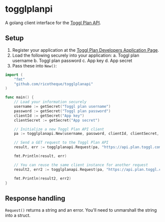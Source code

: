 # togglplanpi

A golang client interface for the [Toggl Plan API](https://developers.plan.toggl.com/api-v5.html).

## Setup
1. Register your application at the [Toggl Plan Developers Application Page](https://developers.plan.toggl.com/applications).
2. Load the following securely into your application:
  a. Toggl plan username
  b. Toggl plan password
  c. App key
  d. App secret
3. Pass these into `New()`:

```go
import (
    "fmt"
    "github.com/ricotheque/togglplanapi"
)

func main() {
    // Load your information securely
    username := getSecret("Toggl plan username")
    password := getSecret("Toggl plan password")
    clientId := getSecret("App key")
    clientSecret := getSecret("App secret")

    // Initialize a new Toggl Plan API client
    pa := togglplanapi.New(username, password, clientId, clientSecret, "")

    // Send a GET request to the Toggl Plan API
    result, err := togglplanapi.Request(pa, "https://api.plan.toggl.com/api/v5/me", "GET", []byte{}, map[string]string{})

    fmt.Println(result, err)

    // You can reuse the same client instance for another request
    result2, err2 := togglplanapi.Request(pa, "https://api.plan.toggl.com/api/v5/me", "GET", []byte{}, map[string]string{})

    fmt.Println(result2, err2)
}
```

## Response handling

`Request()` returns a string and an error. You'll need to unmarshall the string into a struct.

